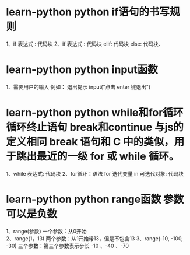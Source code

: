 # learn-python python if语句的书写规则
1、if 表达式 : 代码块
2、if 表达式 : 代码块
    elif: 代码块
    else: 代码块、

# learn-python python input函数
1、需要用户的输入
例如：
退出提示
input("点击 enter 键退出")

# learn-python python while和for循环 循环终止语句 break和continue 与js的定义相同 break 语句和 C 中的类似，用于跳出最近的一级 for 或 while 循环。
1、while 表达式: 代码块
2、for循环：语法
    for 迭代变量 in 可迭代对象: 代码块

# learn-python python range函数 参数可以是负数
1、range(参数) 一个参数：从0开始  
2、range(1，13) 两个参数：从1开始带13，但是不包含13
3、range(-10, -100, -30) 三个参数：第三个参数表示步长 -10 、-40 、-70


